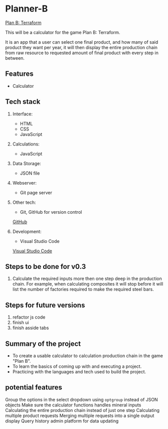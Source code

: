 # Planner-B

[Plan B: Terraform](https://store.steampowered.com/app/1894430/Plan_B_Terraform/)

This will be a calculator for the game Plan B: Terraform.

It is an app that a user can select one final product, and how many of said product they want per year, it will then display the entire production chain from raw resource to requested amount of final product with every step in between.

## Features

- Calculator

## Tech stack

1. Interface:

   - HTML
   - CSS
   - JavaScript

1. Calculations:

   - JavaScript

1. Data Storage:

   - JSON file

1. Webserver:

   - Git page server

1. Other tech:

   - Git, GitHub for version control

   [GitHub](https://github.com/)

1. Development:

   - Visual Studio Code

   [Visual Studio Code](https://code.visualstudio.com/)

## Steps to be done for v0.3

1. Calculate the required inputs more then one step deep in the production chain. For example, when calculating composites it will stop before it will list the number of factories required to make the required steel bars.

## Steps for future versions

1. refactor js code
2. finish ui
3. finish asside tabs

## Summary of the project

- To create a usable calculator to calculation production chain in the game "Plan B".
- To learn the basics of coming up with and executing a project.
- Practicing with the languages and tech used to build the project.

## potential features

Group the options in the select dropdown using `optgroup` instead of JSON objects
Make sure the calculator functions handles mineral inputs
Calculating the entire production chain instead of just one step
Calculating multiple product requests
Merging multiple requests into a single output display
Query history
admin platform for data updating

